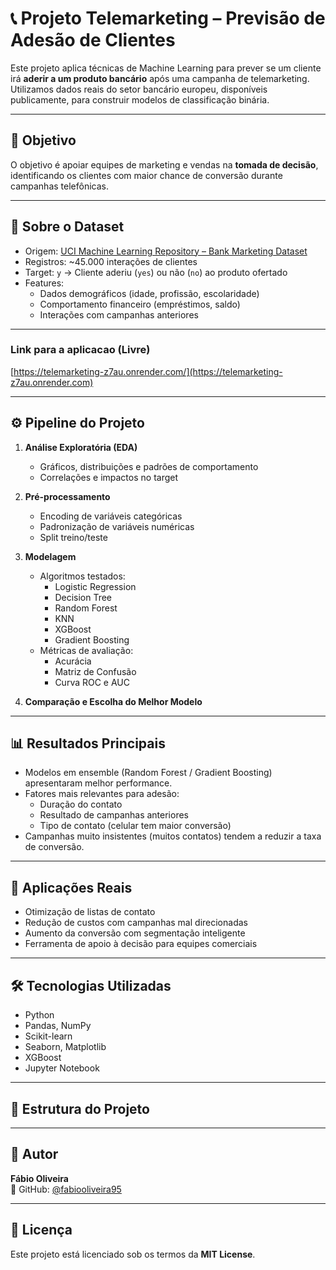 # 📞 Projeto Telemarketing – Previsão de Adesão de Clientes

Este projeto aplica técnicas de Machine Learning para prever se um cliente irá **aderir a um produto bancário** após uma campanha de telemarketing. Utilizamos dados reais do setor bancário europeu, disponíveis publicamente, para construir modelos de classificação binária.

---

## 🎯 Objetivo

O objetivo é apoiar equipes de marketing e vendas na **tomada de decisão**, identificando os clientes com maior chance de conversão durante campanhas telefônicas.

---

## 🧩 Sobre o Dataset

- Origem: [UCI Machine Learning Repository – Bank Marketing Dataset](https://archive.ics.uci.edu/ml/datasets/bank+marketing)
- Registros: ~45.000 interações de clientes
- Target: `y` → Cliente aderiu (`yes`) ou não (`no`) ao produto ofertado
- Features: 
  - Dados demográficos (idade, profissão, escolaridade)
  - Comportamento financeiro (empréstimos, saldo)
  - Interações com campanhas anteriores

---

### Link para a aplicacao (Livre)
[https://telemarketing-z7au.onrender.com/](https://telemarketing-z7au.onrender.com)

---

## ⚙️ Pipeline do Projeto

1. **Análise Exploratória (EDA)**
   - Gráficos, distribuições e padrões de comportamento
   - Correlações e impactos no target

2. **Pré-processamento**
   - Encoding de variáveis categóricas
   - Padronização de variáveis numéricas
   - Split treino/teste

3. **Modelagem**
   - Algoritmos testados:
     - Logistic Regression
     - Decision Tree
     - Random Forest
     - KNN
     - XGBoost
     - Gradient Boosting
   - Métricas de avaliação:
     - Acurácia
     - Matriz de Confusão
     - Curva ROC e AUC

4. **Comparação e Escolha do Melhor Modelo**

---

## 📊 Resultados Principais

- Modelos em ensemble (Random Forest / Gradient Boosting) apresentaram melhor performance.
- Fatores mais relevantes para adesão:
  - Duração do contato
  - Resultado de campanhas anteriores
  - Tipo de contato (celular tem maior conversão)
- Campanhas muito insistentes (muitos contatos) tendem a reduzir a taxa de conversão.

---

## 💼 Aplicações Reais

- Otimização de listas de contato
- Redução de custos com campanhas mal direcionadas
- Aumento da conversão com segmentação inteligente
- Ferramenta de apoio à decisão para equipes comerciais

---

## 🛠️ Tecnologias Utilizadas

- Python
- Pandas, NumPy
- Scikit-learn
- Seaborn, Matplotlib
- XGBoost
- Jupyter Notebook

---

## 📁 Estrutura do Projeto

---

## 👤 Autor

**Fábio Oliveira**  
🔗 GitHub: [@fabiooliveira95](https://github.com/fabiooliveira95)

---

## 📄 Licença

Este projeto está licenciado sob os termos da **MIT License**.


